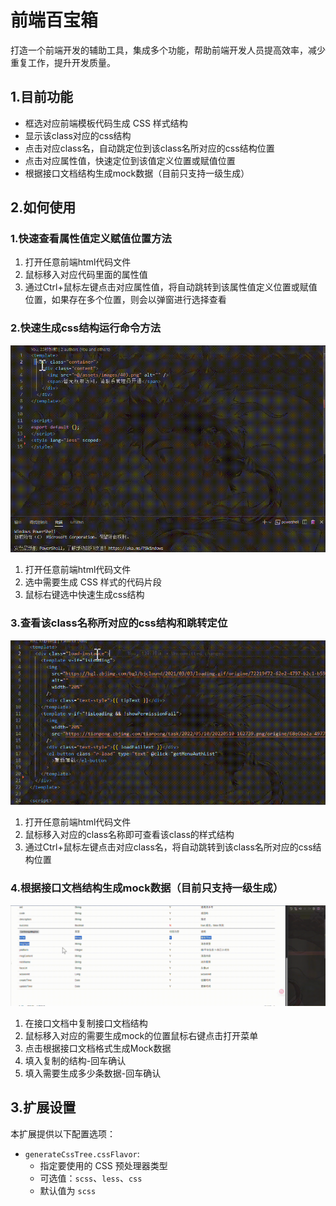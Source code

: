 # 前端百宝箱

打造一个前端开发的辅助工具，集成多个功能，帮助前端开发人员提高效率，减少重复工作，提升开发质量。

## 1.目前功能

- 框选对应前端模板代码生成 CSS 样式结构
- 显示该class对应的css结构
- 点击对应class名，自动跳定位到该class名所对应的css结构位置
- 点击对应属性值，快速定位到该值定义位置或赋值位置
- 根据接口文档结构生成mock数据（目前只支持一级生成）

## 2.如何使用
### 1.快速查看属性值定义赋值位置方法

1. 打开任意前端html代码文件
2. 鼠标移入对应代码里面的属性值
3. 通过Ctrl+鼠标左键点击对应属性值，将自动跳转到该属性值定义位置或赋值位置，如果存在多个位置，则会以弹窗进行选择查看

### 2.快速生成css结构运行命令方法

![GIF](./assets/cssjg.gif)

1. 打开任意前端html代码文件
2. 选中需要生成 CSS 样式的代码片段
3. 鼠标右键选中快速生成css结构

### 3.查看该class名称所对应的css结构和跳转定位

![GIF](./assets/csslj.gif)

1. 打开任意前端html代码文件
2. 鼠标移入对应的class名称即可查看该class的样式结构
3. 通过Ctrl+鼠标左键点击对应class名，将自动跳转到该class名所对应的css结构位置

### 4.根据接口文档结构生成mock数据（目前只支持一级生成）

![GIF](./assets/mock.gif)

1. 在接口文档中复制接口文档结构
2. 鼠标移入对应的需要生成mock的位置鼠标右键点击打开菜单
3. 点击根据接口文档格式生成Mock数据
4. 填入复制的结构-回车确认
5. 填入需要生成多少条数据-回车确认

## 3.扩展设置

本扩展提供以下配置选项：

* `generateCssTree.cssFlavor`:
  - 指定要使用的 CSS 预处理器类型
  - 可选值：`scss`、`less`、`css`
  - 默认值为 `scss`
